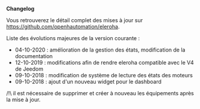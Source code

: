 **Changelog**

Vous retrouverez le détail complet des mises à jour sur <https://github.com/openhautomation/eleroha>.

Liste des évolutions majeures de la version courante :

* 04-10-2020 : amélioration de la gestion des états, modification de la documentation
* 12-10-2019 : modifications afin de rendre eleroha compatible avec le V4 de Jeedom
* 09-10-2018 : modification de système de lecture des états des moteurs
* 09-10-2018 : ajout d'un nouveau widget pour le dashboard

/!\ il est nécessaire de supprimer et créer à nouveau les équipements après la mise à jour.
